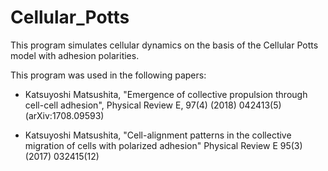 # Cellular_Potts
This program simulates cellular dynamics on the basis of the Cellular Potts model with adhesion polarities.

This program was used in the following papers:

+ Katsuyoshi Matsushita, "Emergence of collective propulsion through cell-cell adhesion", 
Physical Review E, 97(4) (2018) 042413(5)(arXiv:1708.09593)

+ Katsuyoshi Matsushita, "Cell-alignment patterns in the collective migration of cells with polarized adhesion"
Physical Review E 95(3) (2017) 032415(12) 

